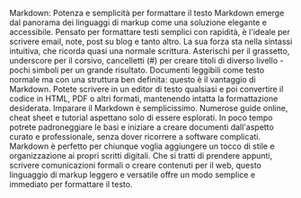 Markdown: Potenza e semplicità per formattare il testo Markdown emerge dal panorama dei linguaggi di markup come una soluzione elegante e accessibile. Pensato per formattare testi semplici con rapidità, è l'ideale per scrivere email, note, post su blog e tanto altro. La sua forza sta nella sintassi intuitiva, che ricorda quasi una normale scrittura. Asterischi per il grassetto, underscore per il corsivo, cancelletti (#) per creare titoli di diverso livello - pochi simboli per un grande risultato. Documenti leggibili come testo normale ma con una struttura ben definita: questo è il vantaggio di Markdown. Potete scrivere in un editor di testo qualsiasi e poi convertire il codice in HTML, PDF o altri formati, mantenendo intatta la formattazione desiderata. Imparare il Markdown è semplicissimo. Numerose guide online, cheat sheet e tutorial aspettano solo di essere esplorati. In poco tempo potrete padroneggiare le basi e iniziare a creare documenti dall'aspetto curato e professionale, senza dover ricorrere a software complicati. Markdown è perfetto per chiunque voglia aggiungere un tocco di stile e organizzazione ai propri scritti digitali. Che si tratti di prendere appunti, scrivere comunicazioni formali o creare contenuti per il web, questo linguaggio di markup leggero e versatile offre un modo semplice e immediato per formattare il testo.
